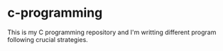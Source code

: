 # c-programming
This is my C programming repository and I'm writting different program following crucial strategies.
